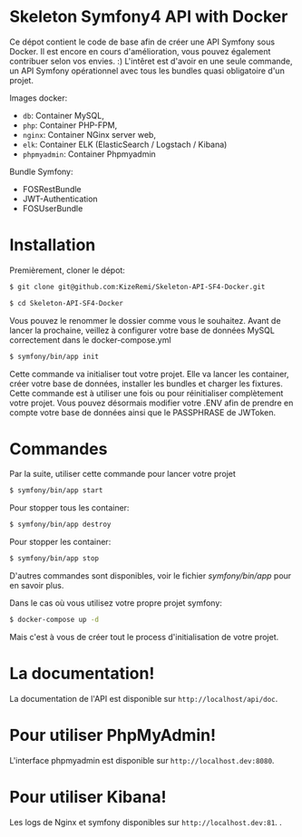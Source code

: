 Skeleton Symfony4 API with Docker
==============

Ce dépot contient le code de base afin de créer une API Symfony sous Docker. Il est encore en cours d'amélioration, vous pouvez également contribuer selon vos envies. :)
L'intêret est d'avoir en une seule commande, un API Symfony opérationnel avec tous les bundles quasi obligatoire d'un projet.

Images docker: 
* `db`: Container MySQL,
* `php`: Container PHP-FPM,
* `nginx`: Container NGinx server web,
* `elk`: Container ELK (ElasticSearch / Logstach / Kibana)
* `phpmyadmin`: Container Phpmyadmin

Bundle Symfony:
* FOSRestBundle
* JWT-Authentication
* FOSUserBundle

# Installation

Premièrement, cloner le dépot:

```bash
$ git clone git@github.com:KizeRemi/Skeleton-API-SF4-Docker.git
```

```bash
$ cd Skeleton-API-SF4-Docker
```
Vous pouvez le renommer le dossier comme vous le souhaitez. Avant de lancer la prochaine, veillez à configurer votre base de données MySQL correctement dans le docker-compose.yml


```bash
$ symfony/bin/app init
```

Cette commande va initialiser tout votre projet. Elle va lancer les container, créer votre base de données, installer les bundles et charger les fixtures. Cette commande est à utiliser une fois ou pour réinitialiser complètement votre projet. Vous pouvez désormais modifier votre .ENV afin de prendre en compte votre base de données ainsi que le PASSPHRASE de JWToken.

# Commandes 

Par la suite, utiliser cette commande pour lancer votre projet
```bash
$ symfony/bin/app start
```

Pour stopper tous les container:
```bash
$ symfony/bin/app destroy
```

Pour stopper les container:
```bash
$ symfony/bin/app stop
```

D'autres commandes sont disponibles, voir le fichier *symfony/bin/app* pour en savoir plus.

Dans le cas où vous utilisez votre propre projet symfony:
```bash
$ docker-compose up -d
```
Mais c'est à vous de créer tout le process d'initialisation de votre projet.

# La documentation!
La documentation de l'API est disponible sur `http://localhost/api/doc`.

# Pour utiliser PhpMyAdmin!
L'interface phpmyadmin est disponible sur `http://localhost.dev:8080`.

# Pour utiliser Kibana!
Les logs de Nginx et symfony disponibles sur `http://localhost.dev:81`.
.
